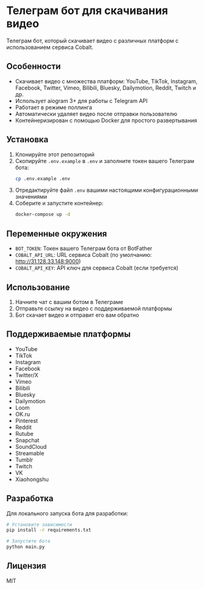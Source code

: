 # Телеграм бот для скачивания видео

Телеграм бот, который скачивает видео с различных платформ с использованием сервиса Cobalt.

## Особенности

- Скачивает видео с множества платформ: YouTube, TikTok, Instagram, Facebook, Twitter, Vimeo, Bilibili, Bluesky, Dailymotion, Reddit, Twitch и др.
- Использует aiogram 3+ для работы с Telegram API
- Работает в режиме поллинга
- Автоматически удаляет видео после отправки пользователю
- Контейнеризирован с помощью Docker для простого развертывания

## Установка

1. Клонируйте этот репозиторий
2. Скопируйте `.env.example` в `.env` и заполните токен вашего Телеграм бота:
   ```bash
   cp .env.example .env
   ```
3. Отредактируйте файл `.env` вашими настоящими конфигурационными значениями
4. Соберите и запустите контейнер:
   ```bash
   docker-compose up -d
   ```

## Переменные окружения

- `BOT_TOKEN`: Токен вашего Телеграм бота от BotFather
- `COBALT_API_URL`: URL сервиса Cobalt (по умолчанию: http://31.128.33.148:9000)
- `COBALT_API_KEY`: API ключ для сервиса Cobalt (если требуется)

## Использование

1. Начните чат с вашим ботом в Телеграме
2. Отправьте ссылку на видео с поддерживаемой платформы
3. Бот скачает видео и отправит его вам обратно

## Поддерживаемые платформы

- YouTube
- TikTok
- Instagram
- Facebook
- Twitter/X
- Vimeo
- Bilibili
- Bluesky
- Dailymotion
- Loom
- OK.ru
- Pinterest
- Reddit
- Rutube
- Snapchat
- SoundCloud
- Streamable
- Tumblr
- Twitch
- VK
- Xiaohongshu

## Разработка

Для локального запуска бота для разработки:

```bash
# Установите зависимости
pip install -r requirements.txt

# Запустите бота
python main.py
```

## Лицензия

MIT 